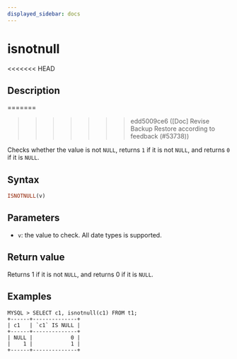 ```yaml
---
displayed_sidebar: docs
---
```


# isnotnull

<<<<<<< HEAD
## Description
=======

>>>>>>> edd5009ce6 ([Doc] Revise Backup Restore according to feedback (#53738))

Checks whether the value is not `NULL`, returns `1` if it is not `NULL`, and returns `0` if it is `NULL`.

## Syntax

```Haskell
ISNOTNULL(v)
```

## Parameters

- `v`: the value to check. All date types is supported.

## Return value

Returns 1 if it is not `NULL`, and returns 0 if it is `NULL`.

## Examples

```plain text
MYSQL > SELECT c1, isnotnull(c1) FROM t1;
+------+--------------+
| c1   | `c1` IS NULL |
+------+--------------+
| NULL |            0 |
|    1 |            1 |
+------+--------------+
```
